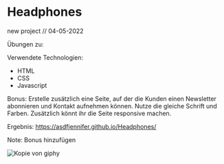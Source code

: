 # Headphones

new project // 04-05-2022

Übungen zu:

Verwendete Technologien:

- HTML
- CSS
- Javascript

Bonus:
Erstelle zusätzlich eine Seite, auf der die Kunden einen Newsletter abonnieren und Kontakt aufnehmen können. Nutze die gleiche Schrift und Farben.
Zusätzlich könnt ihr die Seite responsive machen.


Ergebnis: https://asdfjennifer.github.io/Headphones/

Note: Bonus hinzufügen

![Kopie von giphy](https://user-images.githubusercontent.com/98667941/182259501-9508152d-13bc-458b-a765-3841c5f61a4a.gif)
